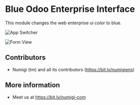 # Blue Odoo Enterprise Interface

This module changes the web enterprise ui color to blue.

![App Switcher](/static/src/img/app_switcher.png?raw=true)

![Form View](/static/src/img/form_view.png?raw=true)

Contributors
------------
* Numigi (tm) and all its contributors (https://bit.ly/numigiens)

More information
----------------
* Meet us at https://bit.ly/numigi-com
